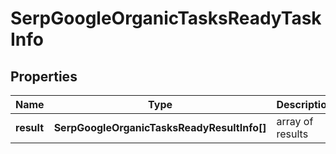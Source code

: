 # SerpGoogleOrganicTasksReadyTaskInfo

## Properties

| Name | Type | Description | Notes |
|------------ | ------------- | ------------- | -------------|
**result** | **SerpGoogleOrganicTasksReadyResultInfo[]** | array of results |[optional]|